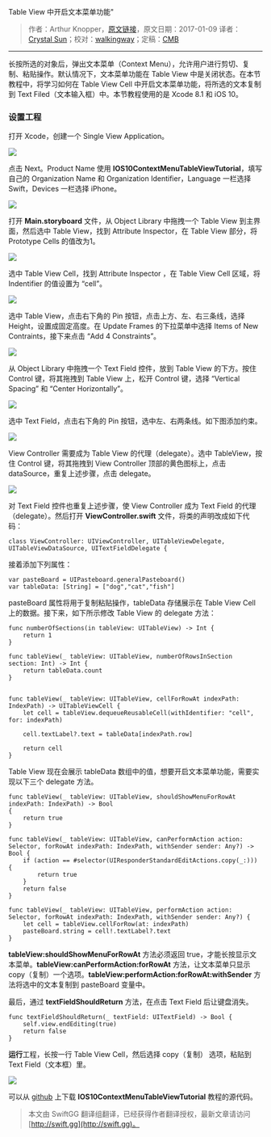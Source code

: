 Table View 中开启文本菜单功能"

> 作者：Arthur Knopper，[原文链接](https://www.ioscreator.com/tutorials/use-context-menu-with-table-view-tutorial-ios10)，原文日期：2017-01-09
> 译者：[Crystal Sun](http://www.jianshu.com/users/7a2d2cc38444/latest_articles)；校对：[walkingway](http://chengway.in/)；定稿：[CMB](https://github.com/chenmingbiao)
  ---










长按所选的对象后，弹出文本菜单（Context Menu），允许用户进行剪切、复制、粘贴操作。默认情况下，文本菜单功能在 Table View 中是关闭状态。在本节教程中，将学习如何在 Table View Cell 中开启文本菜单功能，将所选的文本复制到 Text Filed（文本输入框）中。本节教程使用的是 Xcode 8.1 和 iOS 10。



### 设置工程

打开 Xcode，创建一个 Single View Application。

![](https://static1.squarespace.com/static/52428a0ae4b0c4a5c2a2cede/t/58ff88928419c2b2a27d0754/1493141675229/single-view-xcode-template?format=1500w)

点击 Next。Product Name 使用 **IOS10ContextMenuTableViewTutorial**，填写自己的 Organization Name 和 Organization Identifier，Language 一栏选择 Swift，Devices 一栏选择 iPhone。

![](https://static1.squarespace.com/static/52428a0ae4b0c4a5c2a2cede/t/587284518419c2902d0b4038/1483899997903/?format=1500w)

打开 **Main.storyboard** 文件，从 Object Library 中拖拽一个 Table View 到主界面，然后选中 Table View，找到 Attribute Inspector，在 Table View 部分，将 Prototype Cells 的值改为1。

![](https://static1.squarespace.com/static/52428a0ae4b0c4a5c2a2cede/t/58728478414fb539f1673cc0/1483900034219/?format=500w)

选中 Table View Cell，找到 Attribute Inspector ，在 Table View Cell 区域，将 Indentifier 的值设置为 “cell”。

![](https://static1.squarespace.com/static/52428a0ae4b0c4a5c2a2cede/t/58728493bf629afa514967a5/1483900060894/?format=750w)

选中 Table View，点击右下角的 Pin 按钮，点击上方、左、右三条线，选择 Height，设置成固定高度。在 Update Frames 的下拉菜单中选择 Items of New Contraints，接下来点击 “Add 4 Constraints”。

![](https://static1.squarespace.com/static/52428a0ae4b0c4a5c2a2cede/t/587284b5725e2549f7b0a58c/1483900094417/?format=750w)

从 Object Library 中拖拽一个 Text Field 控件，放到 Table View 的下方。按住 Control 键，将其拖拽到 Table View 上，松开 Control 键，选择 “Vertical Spacing” 和 “Center Horizontally”。

![](https://static1.squarespace.com/static/52428a0ae4b0c4a5c2a2cede/t/587285ead1758edd735361d8/1483900403738/Autolayout-Pinleftandright.png?format=500w)

选中 Text Field，点击右下角的 Pin 按钮，选中左、右两条线。如下图添加约束。

![](https://static1.squarespace.com/static/52428a0ae4b0c4a5c2a2cede/t/587286031e5b6c9fdaadb7b3/1483900432899/?format=750w)

View Controller 需要成为 Table View 的代理（delegate）。选中 TableView，按住 Control 键，将其拖拽到 View Controller 顶部的黄色图标上，点击 dataSource，重复上述步骤，点击 delegate。

![](https://static1.squarespace.com/static/52428a0ae4b0c4a5c2a2cede/t/58728664bebafb08e6a84d26/1483900526787/?format=300w)

对 Text Field 控件也重复上述步骤，使 View Controller 成为 Text Field 的代理（delegate）。然后打开 **ViewController.swift** 文件，将类的声明改成如下代码：

    
    class ViewController: UIViewController, UITableViewDelegate, UITableViewDataSource, UITextFieldDelegate {

接着添加下列属性：

    
    var pasteBoard = UIPasteboard.generalPasteboard()
    var tableData: [String] = ["dog","cat","fish"]

pasteBoard 属性将用于复制粘贴操作，tableData 存储展示在 Table View Cell 上的数据。接下来，如下所示修改 Table View 的 delegate 方法：

    
    func numberOfSections(in tableView: UITableView) -> Int {
        return 1
    }
        
    func tableView(_ tableView: UITableView, numberOfRowsInSection section: Int) -> Int {
        return tableData.count
    }
        
        
    func tableView(_ tableView: UITableView, cellForRowAt indexPath: IndexPath) -> UITableViewCell {
        let cell = tableView.dequeueReusableCell(withIdentifier: "cell", for: indexPath)
            
        cell.textLabel?.text = tableData[indexPath.row]
            
        return cell
    }

Table View 现在会展示 tableData 数组中的值，想要开启文本菜单功能，需要实现以下三个 delegate 方法。

    
    func tableView(_ tableView: UITableView, shouldShowMenuForRowAt indexPath: IndexPath) -> Bool
    {
        return true
    }
        
    func tableView(_ tableView: UITableView, canPerformAction action: Selector, forRowAt indexPath: IndexPath, withSender sender: Any?) -> Bool {
        if (action == #selector(UIResponderStandardEditActions.copy(_:))) {
            return true
        }
        return false
    }
        
    func tableView(_ tableView: UITableView, performAction action: Selector, forRowAt indexPath: IndexPath, withSender sender: Any?) {
        let cell = tableView.cellForRow(at: indexPath)
        pasteBoard.string = cell!.textLabel?.text
    }

**tableView:shouldShowMenuForRowAt** 方法必须返回 true，才能长按显示文本菜单。**tableView:canPerformAction:forRowAt** 方法，让文本菜单只显示 copy（复制）一个选项。**tableView:performAction:forRowAt:withSender** 方法将选中的文本复制到 pasteBoard 变量中。

最后，通过 **textFieldShouldReturn** 方法，在点击 Text Field 后让键盘消失。

    
    func textFieldShouldReturn(_ textField: UITextField) -> Bool {
        self.view.endEditing(true)
        return false
    }

**运行**工程，长按一行 Table View Cell，然后选择 copy（复制） 选项，粘贴到 Text Field（文本框）里。

![](https://static1.squarespace.com/static/52428a0ae4b0c4a5c2a2cede/t/58728d2c1b631b6a2299ad67/1483902262012/?format=750w)

可以从 [github](https://github.com/ioscreator/ioscreator) 上下载 **IOS10ContextMenuTableViewTutorial** 教程的源代码。
> 本文由 SwiftGG 翻译组翻译，已经获得作者翻译授权，最新文章请访问 [http://swift.gg](http://swift.gg)。